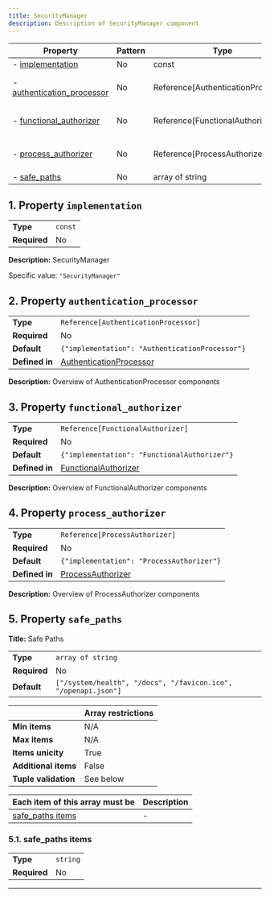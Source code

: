 ```yaml
---
title: SecurityManager
description: Description of SecurityManager component
---
```


| Property                                                 | Pattern | Type                               | Deprecated | Definition                                       | Title/Description                              |
| -------------------------------------------------------- | ------- | ---------------------------------- | ---------- | ------------------------------------------------ | ---------------------------------------------- |
| - [implementation](#implementation )                     | No      | const                              | No         | -                                                | SecurityManager                                |
| - [authentication_processor](#authentication_processor ) | No      | Reference[AuthenticationProcessor] | No         | In [AuthenticationProcessor](/docs/components/authenticationprocessor/overview) | Overview of AuthenticationProcessor components |
| - [functional_authorizer](#functional_authorizer )       | No      | Reference[FunctionalAuthorizer]    | No         | In [FunctionalAuthorizer](/docs/components/functionalauthorizer/overview)    | Overview of FunctionalAuthorizer components    |
| - [process_authorizer](#process_authorizer )             | No      | Reference[ProcessAuthorizer]       | No         | In [ProcessAuthorizer](/docs/components/processauthorizer/overview)       | Overview of ProcessAuthorizer components       |
| - [safe_paths](#safe_paths )                             | No      | array of string                    | No         | -                                                | Safe Paths                                     |

## <a name="implementation"></a>1. Property `implementation`

|              |         |
| ------------ | ------- |
| **Type**     | `const` |
| **Required** | No      |

**Description:** SecurityManager

Specific value: `"SecurityManager"`

## <a name="authentication_processor"></a>2. Property `authentication_processor`

|                |                                                 |
| -------------- | ----------------------------------------------- |
| **Type**       | `Reference[AuthenticationProcessor]`            |
| **Required**   | No                                              |
| **Default**    | `{"implementation": "AuthenticationProcessor"}` |
| **Defined in** | [AuthenticationProcessor](/docs/components/authenticationprocessor/overview)   |

**Description:** Overview of AuthenticationProcessor components

## <a name="functional_authorizer"></a>3. Property `functional_authorizer`

|                |                                              |
| -------------- | -------------------------------------------- |
| **Type**       | `Reference[FunctionalAuthorizer]`            |
| **Required**   | No                                           |
| **Default**    | `{"implementation": "FunctionalAuthorizer"}` |
| **Defined in** | [FunctionalAuthorizer](/docs/components/functionalauthorizer/overview)   |

**Description:** Overview of FunctionalAuthorizer components

## <a name="process_authorizer"></a>4. Property `process_authorizer`

|                |                                           |
| -------------- | ----------------------------------------- |
| **Type**       | `Reference[ProcessAuthorizer]`            |
| **Required**   | No                                        |
| **Default**    | `{"implementation": "ProcessAuthorizer"}` |
| **Defined in** | [ProcessAuthorizer](/docs/components/processauthorizer/overview)   |

**Description:** Overview of ProcessAuthorizer components

## <a name="safe_paths"></a>5. Property `safe_paths`

**Title:** Safe Paths

|              |                                                                |
| ------------ | -------------------------------------------------------------- |
| **Type**     | `array of string`                                              |
| **Required** | No                                                             |
| **Default**  | `["/system/health", "/docs", "/favicon.ico", "/openapi.json"]` |

|                      | Array restrictions |
| -------------------- | ------------------ |
| **Min items**        | N/A                |
| **Max items**        | N/A                |
| **Items unicity**    | True               |
| **Additional items** | False              |
| **Tuple validation** | See below          |

| Each item of this array must be       | Description |
| ------------------------------------- | ----------- |
| [safe_paths items](#safe_paths_items) | -           |

### <a name="autogenerated_heading_2"></a>5.1. safe_paths items

|              |          |
| ------------ | -------- |
| **Type**     | `string` |
| **Required** | No       |

----------------------------------------------------------------------------------------------------------------------------
